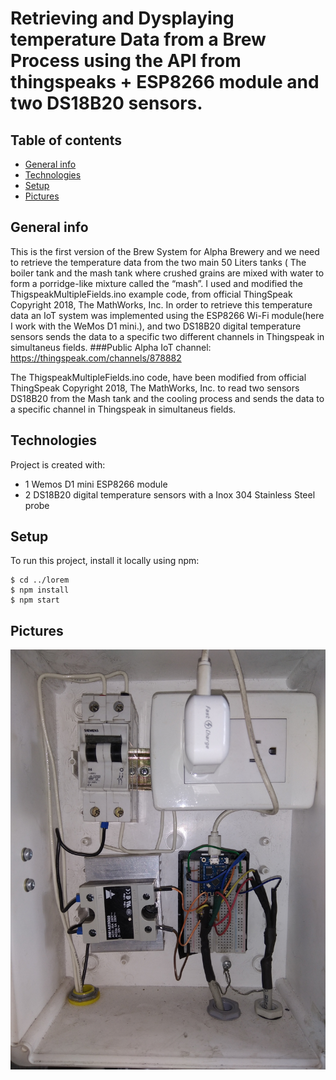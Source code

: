 # Retrieving and Dysplaying temperature Data from a Brew Process using the API from thingspeaks + ESP8266 module and two DS18B20 sensors.


## Table of contents
* [General info](#general-info)
* [Technologies](#technologies)
* [Setup](#setup)
* [Pictures](#Pictures)

## General info
This is the first version of the Brew System for Alpha Brewery and we need to retrieve the temperature data from the two main 50 Liters tanks ( The boiler tank and the mash tank where crushed grains are mixed with water to form a porridge-like mixture called the “mash”. I used and modified the ThigspeakMultipleFields.ino example code, from official ThingSpeak Copyright 2018, The MathWorks, Inc.
In order to retrieve this temperature data an IoT system was implemented using the ESP8266 Wi-Fi module(here I work with the WeMos D1 mini.), and two DS18B20 digital temperature sensors sends the data to a specific two different channels in Thingspeak in simultaneus fields.
###Public Alpha IoT channel: https://thingspeak.com/channels/878882

The ThigspeakMultipleFields.ino code, have been modified from official ThingSpeak Copyright 2018, The MathWorks, Inc. to read two sensors DS18B20 from the Mash tank and the cooling process and sends the data to a specific channel in Thingspeak in simultaneus fields.

	
## Technologies
Project is created with:
* 1 Wemos D1 mini ESP8266 module
* 2 DS18B20 digital temperature sensors with a Inox 304 Stainless Steel probe

	
## Setup
To run this project, install it locally using npm:

```
$ cd ../lorem
$ npm install
$ npm start
```

## Pictures

<img src="https://github.com/NorberMV/BrewthingspeakESP8266/blob/master/temperatureData1.jpg" >
